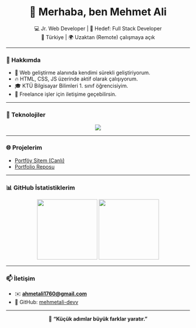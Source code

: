 <h1 align="center">👋 Merhaba, ben Mehmet Ali</h1>

<p align="center">
💻 Jr. Web Developer | 🎯 Hedef: Full Stack Developer <br>
📍 Türkiye | 🌍 Uzaktan (Remote) çalışmaya açık
</p>

---

### 🧠 Hakkımda
- 🚀 Web geliştirme alanında kendimi sürekli geliştiriyorum.  
- 🔥 HTML, CSS, JS üzerinde aktif olarak çalışıyorum.  
- 🎓 KTÜ Bilgisayar Bilimleri 1. sınıf öğrencisiyim.  
- 💼 Freelance işler için iletişime geçebilirsin.

---

### 🧰 Teknolojiler
<p align="center">
  <img src="https://skillicons.dev/icons?i=html,css,js,git,github,vscode,react,nodejs" />
</p>

---

### 🌐 Projelerim
- [Portföy Sitem (Canlı)](https://mehmetali-devv.github.io/portfolio)
- [Portfolio Reposu](https://github.com/mehmetali-devv/portfolio)

---

### 📊 GitHub İstatistiklerim
<p align="center">
  <img src="https://github-readme-stats.vercel.app/api?username=mehmetali-devv&show_icons=true&theme=radical" height="165"/>
  <img src="https://github-readme-stats.vercel.app/api/top-langs/?username=mehmetali-devv&layout=compact&theme=radical" height="165"/>
</p>

---

### 📫 İletişim
- ✉️ **ahmetali1760@gmail.com**  
- 🧩 GitHub: [mehmetali-devv](https://github.com/mehmetali-devv)

---

<p align="center">
  🚀 <b>“Küçük adımlar büyük farklar yaratır.”</b>  
</p>

<!--
**mehmetali-devv/mehmetali-devv** is a ✨ _special_ ✨ repository because its `README.md` (this file) appears on your GitHub profile.

Here are some ideas to get you started:

- 🔭 I’m currently working on ...
- 🌱 I’m currently learning ...
- 👯 I’m looking to collaborate on ...
- 🤔 I’m looking for help with ...
- 💬 Ask me about ...
- 📫 How to reach me: ...
- 😄 Pronouns: ...
- ⚡ Fun fact: ...
-->
